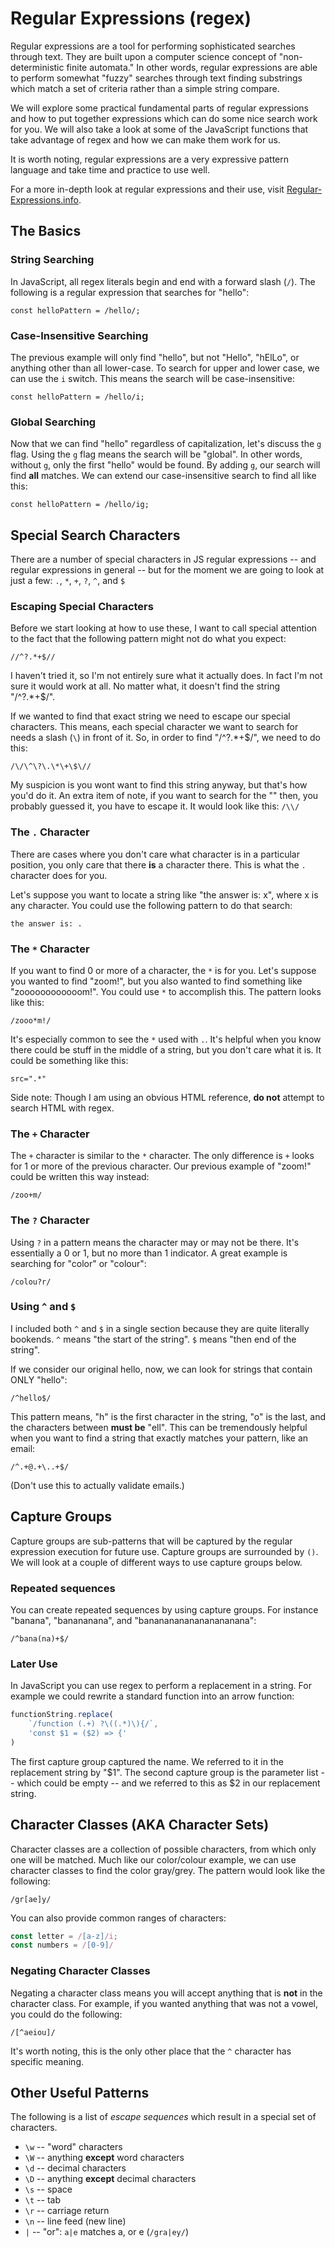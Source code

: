# Regular Expressions (regex) #

Regular expressions are a tool for performing sophisticated searches through text. They are built upon a computer science concept of "non-deterministic finite automata." In other words, regular expressions are able to perform somewhat "fuzzy" searches through text finding substrings which match a set of criteria rather than a simple string compare.

We will explore some practical fundamental parts of regular expressions and how to put together expressions which can do some nice search work for you. We will also take a look at some of the JavaScript functions that take advantage of regex and how we can make them work for us.

It is worth noting, regular expressions are a very expressive pattern language and take time and practice to use well.

For a more in-depth look at regular expressions and their use, visit [Regular-Expressions.info](https://www.regular-expressions.info/).

## The Basics ##

### String Searching ###

In JavaScript, all regex literals begin and end with a forward slash (`/`). The following is a regular expression that searches for "hello":

`const helloPattern = /hello/;`

### Case-Insensitive Searching ###

The previous example will only find "hello", but not "Hello", "hElLo", or anything other than all lower-case.  To search for upper and lower case, we can use the `i` switch. This means the search will be case-insensitive:

`const helloPattern = /hello/i;`

### Global Searching ###

Now that we can find "hello" regardless of capitalization, let's discuss the `g` flag. Using the `g` flag means the search will be "global". In other words, without `g`, only the first "hello" would be found. By adding `g`, our search will find **all** matches. We can extend our case-insensitive search to find all like this:

`const helloPattern = /hello/ig;`

## Special Search Characters ##

There are a number of special characters in JS regular expressions -- and regular expressions in general -- but for the moment we are going to look at just a few: `.`, `*`, `+`, `?`, `^`, and `$`

### Escaping Special Characters ###

Before we start looking at how to use these, I want to call special attention to the fact that the following pattern might not do what you expect:

`//^?.*+$//`

I haven't tried it, so I'm not entirely sure what it actually does. In fact I'm not sure it would work at all. No matter what, it doesn't find the string "/^?.*+$/".

If we wanted to find that exact string we need to escape our special characters. This means, each special character we want to search for needs a slash (`\`) in front of it. So, in order to find "/^?.*+$/", we need to do this:

`/\/\^\?\.\*\+\$\//`

My suspicion is you wont want to find this string anyway, but that's how you'd do it. An extra item of note, if you want to search for the "\" then, you probably guessed it, you have to escape it. It would look like this: `/\\/`

### The `.` Character ###

There are cases where you don't care what character is in a particular position, you only care that there **is** a character there. This is what the `.` character does for you.

Let's suppose you want to locate a string like "the answer is: x", where x is any character. You could use the following pattern to do that search:

`the answer is: .`

### The `*` Character ###

If you want to find 0 or more of a character, the `*` is for you. Let's suppose you wanted to find "zoom!", but you also wanted to find something like "zoooooooooooom!". You could use `*` to accomplish this. The pattern looks like this:

`/zooo*m!/`

It's especially common to see the `*` used with `.`. It's helpful when you know there could be stuff in the middle of a string, but you don't care what it is. It could be something like this:

`src=".*"`

Side note: Though I am using an obvious HTML reference, **do not** attempt to search HTML with regex.

### The `+` Character ###

The `+` character is similar to the `*` character. The only difference is `+` looks for 1 or more of the previous character. Our previous example of "zoom!" could be written this way instead:

`/zoo+m/`

### The `?` Character ###

Using `?` in a pattern means the character may or may not be there. It's essentially a 0 or 1, but no more than 1 indicator.  A great example is searching for "color" or "colour":

`/colou?r/`

### Using `^` and `$` ###

I included both `^` and `$` in a single section because they are quite literally bookends. `^` means "the start of the string". `$` means "then end of the string".

If we consider our original hello, now, we can look for strings that contain ONLY "hello":

`/^hello$/`

This pattern means, "h" is the first character in the string, "o" is the last, and the characters between **must be** "ell". This can be tremendously helpful when you want to find a string that exactly matches your pattern, like an email:

`/^.+@.+\..+$/`

(Don't use this to actually validate emails.)

## Capture Groups ##

Capture groups are sub-patterns that will be captured by the regular expression execution for future use. Capture groups are surrounded by `()`. We will look at a couple of different ways to use capture groups below.

### Repeated sequences ###

You can create repeated sequences by using capture groups. For instance "banana", "banananana", and "banananananananananana":

`/^bana(na)+$/`

### Later Use ###

In JavaScript you can use regex to perform a replacement in a string. For example we could rewrite a standard function into an arrow function:

```javascript
functionString.replace(
    `/function (.+) ?\((.*)\){/`,
    'const $1 = ($2) => {'
)
```

The first capture group captured the name. We referred to it in the replacement string by "$1". The second capture group is the parameter list -- which could be empty -- and we referred to this as $2 in our replacement string.

## Character Classes (AKA Character Sets) ##

Character classes are a collection of possible characters, from which only one will be matched. Much like our color/colour example, we can use character classes to find the color gray/grey.  The pattern would look like the following:

`/gr[ae]y/`

You can also provide common ranges of characters:

```javascript
const letter = /[a-z]/i;
const numbers = /[0-9]/
```

### Negating Character Classes ###

Negating a character class means you will accept anything that is **not** in the character class. For example, if you wanted anything that was not a vowel, you could do the following:

`/[^aeiou]/`

It's worth noting, this is the only other place that the `^` character has specific meaning.

## Other Useful Patterns ##

The following is a list of *escape sequences* which result in a special set of characters.

- `\w` -- "word" characters
- `\W` -- anything **except** word characters
- `\d` -- decimal characters
- `\D` -- anything **except** decimal characters
- `\s` -- space
- `\t` -- tab
- `\r` -- carriage return
- `\n` -- line feed (new line)
- `|` -- "or": `a|e` matches a, or e (`/gra|ey/`)